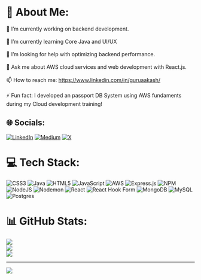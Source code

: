 # 💫 About Me:
🔭 I’m currently working on backend development.<br><br>🌱 I’m currently learning Core Java and UI/UX<br><br>🤔 I’m looking for help with optimizing backend performance.<br><br>💬 Ask me about AWS cloud services and web development with React.js.<br><br>📫 How to reach me: https://www.linkedin.com/in/guruaakash/<br><br>⚡ Fun fact: I developed an passport DB System using AWS fundaments during my Cloud development training!


## 🌐 Socials:
[![LinkedIn](https://img.shields.io/badge/LinkedIn-%230077B5.svg?logo=linkedin&logoColor=white)](https://linkedin.com/in/guruaakash) [![Medium](https://img.shields.io/badge/Medium-12100E?logo=medium&logoColor=white)](https://medium.com/@guru_Aakash) [![X](https://img.shields.io/badge/X-black.svg?logo=X&logoColor=white)](https://x.com/GuruAakash22) 

# 💻 Tech Stack:
![CSS3](https://img.shields.io/badge/css3-%231572B6.svg?style=for-the-badge&logo=css3&logoColor=white) ![Java](https://img.shields.io/badge/java-%23ED8B00.svg?style=for-the-badge&logo=openjdk&logoColor=white) ![HTML5](https://img.shields.io/badge/html5-%23E34F26.svg?style=for-the-badge&logo=html5&logoColor=white) ![JavaScript](https://img.shields.io/badge/javascript-%23323330.svg?style=for-the-badge&logo=javascript&logoColor=%23F7DF1E) ![AWS](https://img.shields.io/badge/AWS-%23FF9900.svg?style=for-the-badge&logo=amazon-aws&logoColor=white) ![Express.js](https://img.shields.io/badge/express.js-%23404d59.svg?style=for-the-badge&logo=express&logoColor=%2361DAFB) ![NPM](https://img.shields.io/badge/NPM-%23CB3837.svg?style=for-the-badge&logo=npm&logoColor=white) ![NodeJS](https://img.shields.io/badge/node.js-6DA55F?style=for-the-badge&logo=node.js&logoColor=white) ![Nodemon](https://img.shields.io/badge/NODEMON-%23323330.svg?style=for-the-badge&logo=nodemon&logoColor=%BBDEAD) ![React](https://img.shields.io/badge/react-%2320232a.svg?style=for-the-badge&logo=react&logoColor=%2361DAFB) ![React Hook Form](https://img.shields.io/badge/React%20Hook%20Form-%23EC5990.svg?style=for-the-badge&logo=reacthookform&logoColor=white) ![MongoDB](https://img.shields.io/badge/MongoDB-%234ea94b.svg?style=for-the-badge&logo=mongodb&logoColor=white) ![MySQL](https://img.shields.io/badge/mysql-4479A1.svg?style=for-the-badge&logo=mysql&logoColor=white) ![Postgres](https://img.shields.io/badge/postgres-%23316192.svg?style=for-the-badge&logo=postgresql&logoColor=white)
# 📊 GitHub Stats:
![](https://github-readme-stats.vercel.app/api?username=Aakash3279&theme=dark&hide_border=false&include_all_commits=false&count_private=false)<br/>
![](https://github-readme-streak-stats.herokuapp.com/?user=Aakash3279&theme=dark&hide_border=false)<br/>
![](https://github-readme-stats.vercel.app/api/top-langs/?username=Aakash3279&theme=dark&hide_border=false&include_all_commits=false&count_private=false&layout=compact)

---
[![](https://visitcount.itsvg.in/api?id=Aakash3279&icon=0&color=0)](https://visitcount.itsvg.in)

<!-- Proudly created with GPRM ( https://gprm.itsvg.in ) -->
